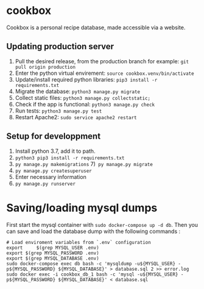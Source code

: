 # cookbox

Cookbox is a personal recipe database, made accessible via a website.

## Updating production server

1) Pull the desired release, from the production branch for example: `git pull origin production`
1) Enter the python virtual envirement: `source cookbox.venv/bin/activate`
1) Update/install required python libraries: `pip3 install -r requirements.txt`
1) Migrate the database: `python3 manage.py migrate`
1) Collect static files: `python3 manage.py collectstatic;`
1) Check if the app is functional: `python3 manage.py check`
1) Run tests: `python3 manage.py test`
1) Restart Apache2: `sudo service apache2 restart`

## Setup for developpment

1) Install python 3.7, add it to path.
2) `python3 pip3 install -r requirements.txt`
7) `py manage.py makemigrations`
7)` py manage.py migrate`
8) `py manage.py createsuperuser`
9) Enter necessary information
10) `py manage.py runserver`

# Saving/loading mysql dumps

First start the mysql container with `sudo docker-compose up -d db`.
Then you can save and load the database dump with the following commands :

```
# Load enviroment variables from `.env` configuration
export     $(grep MYSQL_USER .env)
export $(grep MYSQL_PASSWORD .env)
export $(grep MYSQL_DATABASE .env)
sudo docker-compose exec db bash -c 'mysqldump -u${MYSQL_USER} -p${MYSQL_PASSWORD} ${MYSQL_DATABASE}' > database.sql 2 >> error.log
sudo docker exec -i cookbox_db_1 bash -c 'mysql -u${MYSQL_USER} -p${MYSQL_PASSWORD} ${MYSQL_DATABASE}' < database.sql
```

